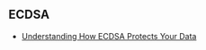## ECDSA
* [Understanding How ECDSA Protects Your Data](https://www.instructables.com/id/Understanding-how-ECDSA-protects-your-data/)
